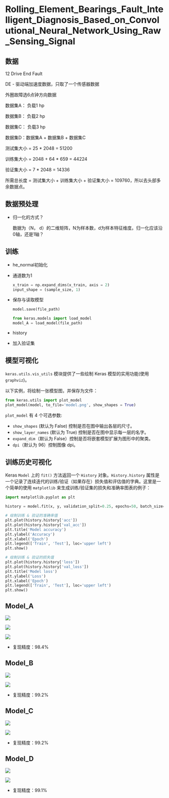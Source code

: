 # Rolling_Element_Bearings_Fault_Intelligent_Diagnosis_Based_on_Convolutional_Neural_Network_Using_Raw_Sensing_Signal

## 数据

12 Drive End Fault

DE - 驱动端加速度数据，只取了一个传感器数据

外圈故障选6点钟方向数据

数据集A： 负载1 hp

数据集B： 负载2 hp

数据集C： 负载3 hp

数据集D：数据集A + 数据集B + 数据集C

测试集大小 = 25 * 2048 = 51200

训练集大小 = 2048 + 64 * 659 = 44224

验证集大小 = 7 * 2048  = 14336

所需总长度 = 测试集大小 + 训练集大小 + 验证集大小 = 109760，所以去头部多余数据点。

## 数据预处理

* 归一化的方式？

  数据为（N， d）的二维矩阵，N为样本数，d为样本特征维度。归一化应该沿0轴，还是1轴？

## 训练

* he_normal初始化

* 通道数为1

  ```python
  x_train = np.expand_dims(x_train, axis = 2)
  input_shape = (sample_size, 1)
  ```

* 保存与读取模型

  ```python
  model.save(file_path)
  
  from keras.models import load_model
  model_A = load_model(file_path)
  ```

* history

* 加入验证集

## 模型可视化

`keras.utils.vis_utils` 模块提供了一些绘制 Keras 模型的实用功能(使用 `graphviz`)。

以下实例，将绘制一张模型图，并保存为文件：

```python
from keras.utils import plot_model
plot_model(model, to_file='model.png', show_shapes = True)
```

`plot_model` 有 4 个可选参数:

- `show_shapes` (默认为 False) 控制是否在图中输出各层的尺寸。
- `show_layer_names` (默认为 True) 控制是否在图中显示每一层的名字。
- `expand_dim`（默认为 False）控制是否将嵌套模型扩展为图形中的聚类。
- `dpi`（默认为 96）控制图像 dpi。

## 训练历史可视化

Keras `Model` 上的 `fit()` 方法返回一个 `History` 对象。`History.history` 属性是一个记录了连续迭代的训练/验证（如果存在）损失值和评估值的字典。这里是一个简单的使用 `matplotlib` 来生成训练/验证集的损失和准确率图表的例子：

```python
import matplotlib.pyplot as plt

history = model.fit(x, y, validation_split=0.25, epochs=50, batch_size=16, verbose=1)

# 绘制训练 & 验证的准确率值
plt.plot(history.history['acc'])
plt.plot(history.history['val_acc'])
plt.title('Model accuracy')
plt.ylabel('Accuracy')
plt.xlabel('Epoch')
plt.legend(['Train', 'Test'], loc='upper left')
plt.show()

# 绘制训练 & 验证的损失值
plt.plot(history.history['loss'])
plt.plot(history.history['val_loss'])
plt.title('Model loss')
plt.ylabel('Loss')
plt.xlabel('Epoch')
plt.legend(['Train', 'Test'], loc='upper left')
plt.show()
```

## Model_A

![](G:\Huang_Zhenkai\workspace\github\deep-learning-fault-diagnosis\Rolling_Element_Bearings_Fault_Intelligent_Diagnosis_Based_on_Convolutional_Neural_Network_Using_Raw_Sensing_Signal\model.png)



![](G:\Huang_Zhenkai\workspace\github\deep-learning-fault-diagnosis\Rolling_Element_Bearings_Fault_Intelligent_Diagnosis_Based_on_Convolutional_Neural_Network_Using_Raw_Sensing_Signal\model_A_acc.png)

![](G:\Huang_Zhenkai\workspace\github\deep-learning-fault-diagnosis\Rolling_Element_Bearings_Fault_Intelligent_Diagnosis_Based_on_Convolutional_Neural_Network_Using_Raw_Sensing_Signal\model_A_loss.png)

* 复现精度：98.4%

## Model_B

![](G:\Huang_Zhenkai\workspace\github\deep-learning-fault-diagnosis\Rolling_Element_Bearings_Fault_Intelligent_Diagnosis_Based_on_Convolutional_Neural_Network_Using_Raw_Sensing_Signal\model_B_acc.png)

![](G:\Huang_Zhenkai\workspace\github\deep-learning-fault-diagnosis\Rolling_Element_Bearings_Fault_Intelligent_Diagnosis_Based_on_Convolutional_Neural_Network_Using_Raw_Sensing_Signal\model_B_loss.png)

* 复现精度：99.2%

## Model_C

![](G:\Huang_Zhenkai\workspace\github\deep-learning-fault-diagnosis\Rolling_Element_Bearings_Fault_Intelligent_Diagnosis_Based_on_Convolutional_Neural_Network_Using_Raw_Sensing_Signal\model_C_acc.png)

![](G:\Huang_Zhenkai\workspace\github\deep-learning-fault-diagnosis\Rolling_Element_Bearings_Fault_Intelligent_Diagnosis_Based_on_Convolutional_Neural_Network_Using_Raw_Sensing_Signal\model_C_loss.png)

* 复现精度：99.2%

## Model_D

![](G:\Huang_Zhenkai\workspace\github\deep-learning-fault-diagnosis\Rolling_Element_Bearings_Fault_Intelligent_Diagnosis_Based_on_Convolutional_Neural_Network_Using_Raw_Sensing_Signal\model_D_acc.png)

![](G:\Huang_Zhenkai\workspace\github\deep-learning-fault-diagnosis\Rolling_Element_Bearings_Fault_Intelligent_Diagnosis_Based_on_Convolutional_Neural_Network_Using_Raw_Sensing_Signal\model_D_loss.png)

* 复现精度：99.1%